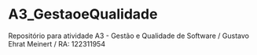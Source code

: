 # A3_GestaoeQualidade
Repositório para atividade A3 - Gestão e Qualidade de Software / Gustavo Ehrat Meinert / RA: 122311954

